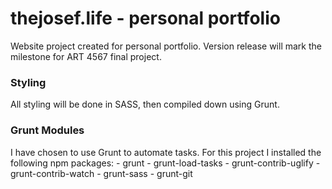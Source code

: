 # thejosef.life - personal portfolio
Website project created for personal portfolio. Version release will mark the milestone for ART 4567 final project.


### Styling
All styling will be done in SASS, then compiled down using Grunt.


### Grunt Modules
I have chosen to use Grunt to automate tasks. For this project I installed the following npm packages:
	- grunt
	- grunt-load-tasks
	- grunt-contrib-uglify
	- grunt-contrib-watch
	- grunt-sass
	- grunt-git